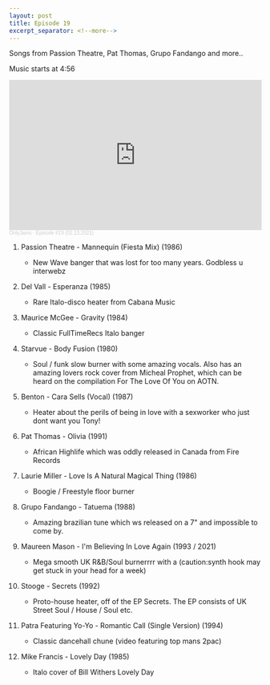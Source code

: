 ```yaml
---
layout: post
title: Episode 19
excerpt_separator: <!--more-->
---
```

Songs from Passion Theatre, Pat Thomas, Grupo Fandango and more..

Music starts at 4:56

<iframe width="100%" height="300" scrolling="no" frameborder="no" allow="autoplay" src="https://w.soundcloud.com/player/?url=https%3A//api.soundcloud.com/tracks/989770312&color=%23ff5500&auto_play=false&hide_related=false&show_comments=true&show_user=true&show_reposts=false&show_teaser=true&visual=true"></iframe><div style="font-size: 10px; color: #cccccc;line-break: anywhere;word-break: normal;overflow: hidden;white-space: nowrap;text-overflow: ellipsis; font-family: Interstate,Lucida Grande,Lucida Sans Unicode,Lucida Sans,Garuda,Verdana,Tahoma,sans-serif;font-weight: 100;"><a href="https://soundcloud.com/onlyjamsradio" title="OnlyJams" target="_blank" style="color: #cccccc; text-decoration: none;">OnlyJams</a> · <a href="https://soundcloud.com/onlyjamsradio/episode-19-02132021" title="Episode #19 (02.13.2021)" target="_blank" style="color: #cccccc; text-decoration: none;">Episode #19 (02.13.2021)</a></div>
<!--more-->

01. Passion Theatre - Mannequin (Fiesta Mix) (1986)
	* New Wave banger that was lost for too many years. Godbless u interwebz

02. Del Vall - Esperanza (1985)
	* Rare Italo-disco heater from Cabana Music

03. Maurice McGee - Gravity (1984)
	* Classic FullTimeRecs Italo banger

04. Starvue - Body Fusion (1980)
	* Soul / funk slow burner with some amazing vocals. Also has an amazing lovers rock cover from Micheal Prophet, which can be heard on the compilation For The Love Of You on AOTN.

05. Benton - Cara Sells (Vocal) (1987)
	* Heater about the perils of being in love with a sexworker who just dont want you Tony!

06. Pat Thomas - Olivia (1991)
	* African Highlife which was oddly released in Canada from Fire Records

07. Laurie Miller - Love Is A Natural Magical Thing (1986)
	* Boogie / Freestyle floor burner

08. Grupo Fandango - Tatuema (1988)
	* Amazing brazilian tune which ws released on a 7" and impossible to come by.

09. Maureen Mason - I'm Believing In Love Again (1993 / 2021)
	* Mega smooth UK R&B/Soul burnerrrr with a (caution:synth hook may get stuck in your head for a week)

10. Stooge - Secrets (1992)
	* Proto-house heater, off of the EP Secrets. The EP consists of UK Street Soul / House / Soul etc.

11. Patra Featuring Yo-Yo - Romantic Call (Single Version) (1994)
	* Classic dancehall chune (video featuring top mans 2pac)

12. Mike Francis - Lovely Day (1985)
	* Italo cover of Bill Withers Lovely Day

